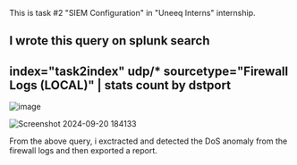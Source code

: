 This is task #2 "SIEM Configuration" in "Uneeq Interns" internship.

I wrote this query on splunk search
-----------------------------------------------------------
index="task2index" udp/* sourcetype="Firewall Logs (LOCAL)"
 | stats count by dstport
-----------------------------------------------------------

![image](https://github.com/user-attachments/assets/f6813b7e-1ebb-4ce4-a0a4-074ae102cbcf)



![Screenshot 2024-09-20 184133](https://github.com/user-attachments/assets/f2f5bae7-48ed-48ab-bd3d-8ac1ffad9a15)




From the above query, i exctracted and detected the DoS anomaly from the firewall logs and then exported a report.
